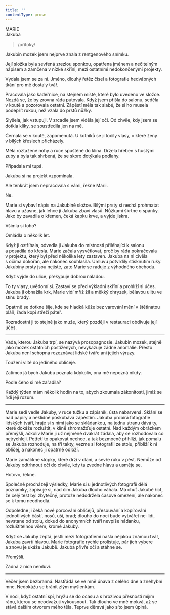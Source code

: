 ```yaml
---
title: ''
contentType: prose
---
```


MARIE  
Jakuba

> /přítoky/

Jakubin mozek jsem nejprve znala z rentgenového snímku.

Její složka byla sevřená zrezlou sponkou, opatřena jménem a nečitelným nápisem a zamčena v nízké skříni, mezi ostatními nedokončenými projekty.

Vydala jsem se za ní. Jméno, dlouhý řetěz čísel a fotografie hedvábných tkání pro mě dostaly tvář.

Pracovala jako kadeřnice, na stejném místě, které bylo uvedeno ve složce. Nezdá se, že by zrovna ráda putovala. Když jsem přišla do salonu, seděla v koutě a pozorovala ostatní. Zápěstí měla tak slabé, že si ho musela podepřít rukou, než vzala do prstů nůžky.

Slyšela, jak vstupuji. V zrcadle jsem viděla její oči. Od chvíle, kdy jsem se dotkla kliky, se soustředila jen na mě.

Černala se v koutě, zapomenutá. U kotníků se jí točily vlasy, o které ženy v bílých křeslech přicházely.

Měla roztažené nohy a ruce spuštěné do klína. Držela hřeben s hustými zuby a byla tak shrbená, že se skoro dotýkala podlahy.

Připadala mi tupá.

Jakuba si na projekt vzpomínala.

Ale tenkrát jsem nepracovala s vámi, řekne Marii.

Ne.

Marie si vybaví nápis na Jakubině složce. Bílými prsty si nechá prohmatat hlavu a užasne, jak lehce ji Jakuba zbaví vlasů. Nůžkami škrtne o spánky. Jako by zavadila o křemen, čeká kapku krve, a vyjde jiskra.

Všimla si toho?

Omládla o několik let.

Když ji ostříhala, odvedla ji Jakuba do místnosti přiléhající k salonu a posadila do křesla. Marie začala vysvětlovat, proč by ráda pokračovala v projektu, který byl před několika lety zastaven. Jakuba na ni civěla s očima dokořán, ale nakonec souhlasila. Úmluvu potvrdily stisknutím ruky. Jakubiny prsty jsou nejisté, zato Marie se raduje z výhodného obchodu.

Když vyjde do ulice, překypuje dobrou náladou.

To ty vlasy, uvědomí si. Zastaví se před výkladní skříní a prohlíží si účes. Jakuba jí obnažila krk, Marie vidí mříž žil a měkký ohryzek, bělavou ulitu ve stínu brady.

Opatrně se dotkne šíje, kde se hladká kůže bez varování mění v štětinatou pláň; řada kopí střeží páteř.

Rozradostní ji to stejně jako muže, který později v restauraci obdivuje její účes.

* * *

Vada, kterou Jakuba trpí, se nazývá prosopagnosie. Jakubin mozek, stejně jako mozek ostatních postižených, nevykazuje žádné anomálie. Přesto Jakuba není schopna rozeznávat lidské tváře ani jejich výrazy.

Toužení vlité do jediného obličeje.

Zatímco já bych Jakubu poznala kdykoliv, ona mě nepozná nikdy.

Podle čeho si mě zařadila?

Každý týden mám několik hodin na to, abych zkoumala zákonitosti, jimiž se řídí její rozum.

* * *

Marie sedí vedle Jakuby, v ruce tužku a zápisník, ústa nabarvená. Sklání se nad papíry a neklidně poškubává zápěstím. Jakuba probírá fotografie lidských tváří, hraje si s nimi jako se skládankou, na jednu stranu dává ty, které dokáže rozluštit, v klíně shromažďuje ostatní. Nad každým obrázkem přemýšlí, ačkoliv Marie ji už nejméně dvakrát žádala, aby se rozhodovala co nejrychleji. Potřetí to opakovat nechce, a tak bezmocně přihlíží, jak pomalu se Jakuba rozhoduje, na tři takty, vezme si fotografii ze stolu, přiblíží k ní obličej, a nakonec ji opatrně odloží.

Marie zamáčkne stopky, které drží v dlani, a sevře ruku v pěst. Nemůže od Jakuby odtrhnout oči do chvíle, kdy ta zvedne hlavu a usměje se.

Hotovo, řekne.

Společně procházejí výsledky, Marie si u jednotlivých fotografií dělá poznámky, zapisuje si, nad čím Jakuba dlouho váhala. Má chuť Jakubě říct, že celý test byl zbytečný, protože nedodržela časové omezení, ale nakonec se k tomu neodhodlá.

Odpoledne ji čeká nové porcování obličejů, přesouvání a kopírování jednotlivých částí, nosů, uší, brad; dlouho do noci bude vytvářet ne-lidi, nevstane od stolu, dokud do anonymních tváří nevpíše hádanku, rozluštitelnou všem, kromě Jakuby.

Když se Jakuby zeptá, jestli mezi fotografiemi našla nějakou známou tvář, Jakuba zavrtí hlavou. Marie fotografie rychle prolistuje, pár jich vybere a znovu je ukáže Jakubě. Jakuba přivře oči a stáhne se.

Přemýšlí.

Žádná z nich nemluví.

* * *

Večer jsem bezbranná. Nastřádá se ve mně únava z celého dne a znehybní mne. Nedokážu se bránit zlým myšlenkám.

V noci, když ostatní spí, hryžu se do ocasu a s hrozivou přesností míjím ránu, kterou se neodvažuji vykousnout. Tak dlouho ve mně mokvá, až se stává dalším otvorem mého těla. Teprve děravá jako síto jsem úplná.
